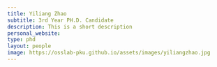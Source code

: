 ```yaml
---
title: Yiliang Zhao
subtitle: 3rd Year PH.D. Candidate
description: This is a short description
personal_website: 
type: phd
layout: people
image: https://osslab-pku.github.io/assets/images/yiliangzhao.jpg
---
```

